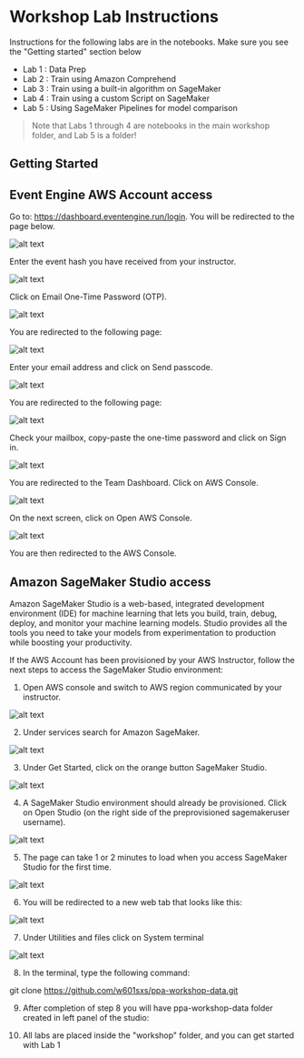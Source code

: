 # Workshop Lab Instructions

Instructions for the following labs are in the notebooks. Make sure you see the "Getting started" section below

- Lab 1 : Data Prep
- Lab 2 : Train using Amazon Comprehend
- Lab 3 : Train using a built-in algorithm on SageMaker
- Lab 4 : Train using a custom Script on SageMaker
- Lab 5 : Using SageMaker Pipelines for model comparison 

> Note that Labs 1 through 4 are notebooks in the main workshop folder, and Lab 5 is a folder!

## Getting Started

## Event Engine AWS Account access

Go to: https://dashboard.eventengine.run/login. You will be redirected to the page below.

![alt text](static/1.png)

Enter the event hash you have received from your instructor.

![alt text](static/2.png)

Click on Email One-Time Password (OTP).

![alt text](static/3.png)

You are redirected to the following page:

![alt text](static/4.png)

Enter your email address and click on Send passcode.

![alt text](static/5.png)

You are redirected to the following page:

![alt text](static/6.png)

Check your mailbox, copy-paste the one-time password and click on Sign in.

![alt text](static/7.png)

You are redirected to the Team Dashboard. Click on AWS Console.

![alt text](static/8.png)

On the next screen, click on Open AWS Console.

![alt text](static/9.png)

You are then redirected to the AWS Console.



## Amazon SageMaker Studio access

Amazon SageMaker Studio is a web-based, integrated development environment (IDE) for machine learning that lets you build, train, debug, deploy, and monitor your machine learning models. Studio provides all the tools you need to take your models from experimentation to production while boosting your productivity.

If the AWS Account has been provisioned by your AWS Instructor, follow the next steps to access the SageMaker Studio environment:

1. Open AWS console and switch to AWS region communicated by your instructor.

![alt text](static/11.png)

2. Under services search for Amazon SageMaker.

![alt text](static/12.png)

3. Under Get Started, click on the orange button SageMaker Studio.

![alt text](static/13.png)

4. A SageMaker Studio environment should already be provisioned. Click on Open Studio (on the right side of the preprovisioned sagemakeruser username).

![alt text](static/14.png)

5. The page can take 1 or 2 minutes to load when you access SageMaker Studio for the first time.

![alt text](static/15.png)

6. You will be redirected to a new web tab that looks like this:

![alt text](static/16.png)

7. Under Utilities and files click on System terminal

![alt text](static/17.png)

8. In the terminal, type the following command:

git clone https://github.com/w601sxs/ppa-workshop-data.git

9. After completion of step 8 you will have ppa-workshop-data folder created in left panel of the studio:

10. All labs are placed inside the "workshop" folder, and you can get started with Lab 1







